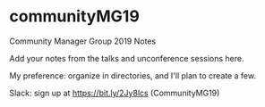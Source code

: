 # communityMG19
Community Manager Group 2019 Notes

Add your notes from the talks and unconference sessions here.

My preference: organize in directories, and I'll plan to create a few.

Slack: sign up at https://bit.ly/2Jy8lcs (CommunityMG19)
